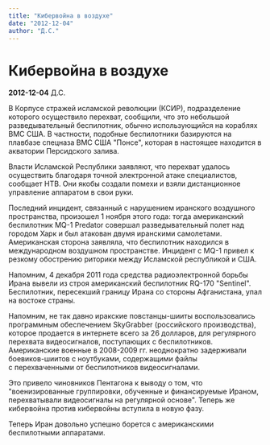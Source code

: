 ```yaml
---
title: "Кибервойна в воздухе"
date: "2012-12-04"
author: "Д.С."
---
```


# Кибервойна в воздухе

**2012-12-04** Д.С.

В  Корпусе стражей исламской революции (КСИР), подразделение которого  осуществило перехват, сообщили, что это небольшой разведывательный  беспилотник, обычно использующийся на кораблях ВМС США. В частности,  подобные беспилотники базируются на плавбазе спецназа ВМС США "Понсе",  которая в настоящее находится в акватории Персидского залива.

Власти Исламской Республики заявляют, что перехват удалось осуществить  благодаря точной электронной атаке специалистов, сообщает НТВ. Они якобы создали  помехи и взяли дистанционное управление аппаратом в свои руки.

Последний инцидент, связанный с нарушением иранского воздушного  пространства, произошел 1 ноября этого года: тогда американский  беспилотник MQ-1 Predator совершал разведывательный полет над городом  Харк и был атакован двумя иранскими самолетами. Американская сторона  заявляла, что беспилотник находился в международном воздушном  пространстве. Инцидент с MQ-1 привел к резкому обострению риторики между  Исламской республикой и США.

Напомним,  4 декабря 2011 года средства радиоэлектронной борьбы Ирана вывели  из строя американский беспилотник RQ-170 "Sentinel". Беспилотник,  пересекший границу Ирана со стороны Афганистана, упал на востоке страны.

Напомним, не так давно иракские повстанцы-шииты воспользовались программным  обеспечением SkyGrabber (российского производства), которое продается  в интернете всего за 26 долларов, для регулярного перехвата  видеосигналов, поступающих с беспилотников. Американские военные  в 2008-2009 гг. неоднократно задерживали боевиков-шиитов с ноутбуками,  содержащими файлы с перехваченными от беспилотников видеосигналами.

Это  привело чиновников Пентагона к выводу о том, что "военизированные  группировки, обученные и финансируемые Ираном, перехватывали  видеосигналы на регулярной основе". Теперь же кибервойна против  кибервойны вступила в новую фазу.

Теперь Иран довольно успешно борется с американскими беспилотными аппаратами.